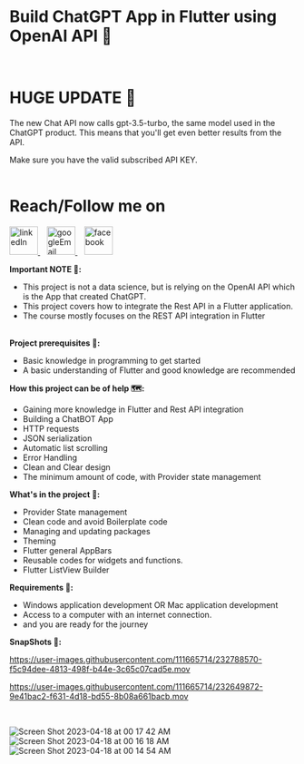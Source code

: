 # Build ChatGPT App in Flutter using OpenAI API 🚀
<br>

# **HUGE UPDATE 🧬**

The new Chat API now calls gpt-3.5-turbo, the same model used in the ChatGPT product. This means that you'll get even better results from the API. 

Make sure you have the valid subscribed API KEY. <br><br>

# Reach/Follow me on <br>
<p align="left">
  <a href="https://www.linkedin.com/in/mohamed-fawzy-936b661b8/" target="_blank" rel="noreferrer"> <img src="https://img.icons8.com/fluency/2x/linkedin.png" alt="linkedIn" width="50" height="50"/> </a>&nbsp&nbsp
  <a href="mailto:fwzymohamed90@gmail.com" target="_blank" rel="noreferrer"> <img src="https://img.icons8.com/fluency/2x/google-logo.png" alt="googleEmail" width="50" height="50"/> </a>&nbsp&nbsp
  <a href="https://www.facebook.com/mohamed.fwzy.14" target="_blank" rel="noreferrer"> <img src="https://cdn.iconscout.com/icon/free/png-256/facebook-262-721949.png" alt="facebook" width="50" height="50"/> </a>
</p>

**Important NOTE 📝:** <br>
* This project is not a data science, but is relying on the OpenAI API which is the App that created ChatGPT.<br>
* This project covers how to integrate the Rest API in a Flutter application.<br>
* The course mostly focuses on the REST API integration in Flutter<br><br>

**Project prerequisites 📑:**<br>
* Basic knowledge in programming to get started <br>
* A basic understanding of Flutter and good knowledge are recommended <br>


**How this project can be of help 🗺:** <br>
* Gaining more knowledge in Flutter and Rest API integration <br>
* Building a ChatBOT App <br>
* HTTP requests <br>
* JSON serialization <br>
* Automatic list scrolling <br>
* Error Handling <br>
* Clean and Clear design <br>
* The minimum amount of code, with Provider state management <br>

**What's in the project 📱:** <br>
* Provider State management <br>
* Clean code and avoid Boilerplate code <br>
* Managing and updating packages <br>
* Theming <br>
* Flutter general AppBars <br>
* Reusable codes for widgets and functions. <br>
* Flutter ListView Builder <br>


**Requirements 🧩:** <br>
* Windows application development OR Mac application development  <br>
* Access to a computer with an internet connection. <br>
* and you are ready for the journey <br>

**SnapShots 📸:** <br>

https://user-images.githubusercontent.com/111665714/232788570-f5c94dee-4813-498f-b44e-3c65c07cad5e.mov

https://user-images.githubusercontent.com/111665714/232649872-9e41bac2-f631-4d18-bd55-8b08a661bacb.mov

<br>

![Screen Shot 2023-04-18 at 00 17 42 AM](https://user-images.githubusercontent.com/111665714/232648688-b4e2a0c4-315d-408f-95e0-4b6983c94283.png)
![Screen Shot 2023-04-18 at 00 16 18 AM](https://user-images.githubusercontent.com/111665714/232648692-5cfac022-e30e-48af-b841-01a55b8a83af.png)
![Screen Shot 2023-04-18 at 00 14 54 AM](https://user-images.githubusercontent.com/111665714/232648695-f716afd3-2a9d-454c-a1c0-fd5d178b645e.png)


